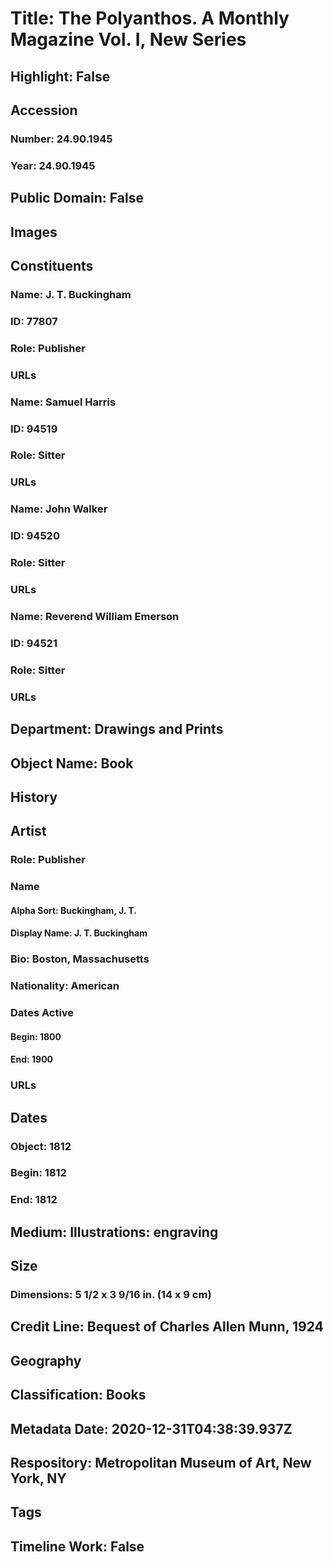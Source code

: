 # Title: The Polyanthos. A Monthly Magazine Vol. I, New Series
## Highlight: False
## Accession
### Number: 24.90.1945
### Year: 24.90.1945
## Public Domain: False
## Images
## Constituents
### Name: J. T. Buckingham
### ID: 77807
### Role: Publisher
### URLs
### Name: Samuel Harris
### ID: 94519
### Role: Sitter
### URLs
### Name: John Walker
### ID: 94520
### Role: Sitter
### URLs
### Name: Reverend William Emerson
### ID: 94521
### Role: Sitter
### URLs
## Department: Drawings and Prints
## Object Name: Book
## History
## Artist
### Role: Publisher
### Name
#### Alpha Sort: Buckingham, J. T.
#### Display Name: J. T. Buckingham
### Bio: Boston, Massachusetts
### Nationality: American
### Dates Active
#### Begin: 1800
#### End: 1900
### URLs
## Dates
### Object: 1812
### Begin: 1812
### End: 1812
## Medium: Illustrations: engraving
## Size
### Dimensions: 5 1/2 x 3 9/16 in. (14 x 9 cm)
## Credit Line: Bequest of Charles Allen Munn, 1924
## Geography
## Classification: Books
## Metadata Date: 2020-12-31T04:38:39.937Z
## Respository: Metropolitan Museum of Art, New York, NY
## Tags
## Timeline Work: False